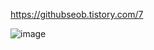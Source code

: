 https://githubseob.tistory.com/7

![image](https://user-images.githubusercontent.com/83795383/128042335-5bb63ccf-0964-4596-a647-adf9d1c76377.png)
